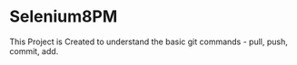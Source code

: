 # Selenium8PM

This Project is Created to understand the basic git commands - pull, push, commit, add.
